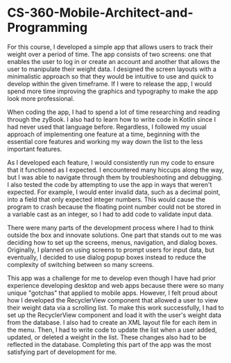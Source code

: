 # CS-360-Mobile-Architect-and-Programming

For this course, I developed a simple app that allows users to track their weight over a period of time. The app consists of two screens: one that enables the user to log in or create an account and another that allows the user to manipulate their weight data. I designed the screen layouts with a minimalistic approach so that they would be intuitive to use and quick to develop within the given timeframe. If I were to release the app, I would spend more time improving the graphics and typography to make the app look more professional.

When coding the app, I had to spend a lot of time researching and reading through the zyBook. I also had to learn how to write code in Kotlin since I had never used that language before. Regardless, I followed my usual approach of implementing one feature at a time, beginning with the essential core features and working my way down the list to the less important features.

As I developed each feature, I would consistently run my code to ensure that it functioned as I expected. I encountered many hiccups along the way, but I was able to navigate through them by troubleshooting and debugging. I also tested the code by attempting to use the app in ways that weren't expected. For example, I would enter invalid data, such as a decimal point, into a field that only expected integer numbers. This would cause the program to crash because the floating point number could not be stored in a variable cast as an integer, so I had to add code to validate input data.

There were many parts of the development process where I had to think outside the box and innovate solutions. One part that stands out to me was deciding how to set up the screens, menus, navigation, and dialog boxes. Originally, I planned on using screens to prompt users for input data, but eventually, I decided to use dialog popup boxes instead to reduce the complexity of switching between so many screens.

This app was a challenge for me to develop even though I have had prior experience developing desktop and web apps because there were so many unique "gotchas" that applied to mobile apps. However, I felt proud about how I developed the RecyclerView component that allowed a user to view their weight data via a scrolling list. To make this work successfully, I had to set up the RecyclerView component and load it with the user's weight data from the database. I also had to create an XML layout file for each item in the menu. Then, I had to write code to update the list when a user added, updated, or deleted a weight in the list. These changes also had to be reflected in the database. Completing this part of the app was the most satisfying part of development for me.
